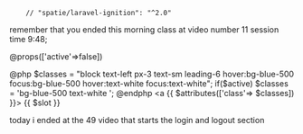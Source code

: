         // "spatie/laravel-ignition": "^2.0"
remember that you ended this morning class at video number 11 session time 9:48;


@props(['active'=>false])

@php
    $classes = "block text-left px-3 text-sm leading-6 hover:bg-blue-500 focus:bg-blue-500 hover:text-white focus:text-white";
    if($active) $classes = 'bg-blue-500 text-white ';
@endphp
<a {{ $attributes(['class'=> $classes]) }}>
{{ $slot }}
</a>


today i ended at the 49 video that starts the login and logout section